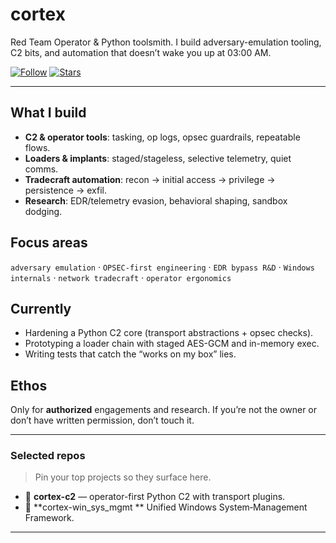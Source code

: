 # cortex

Red Team Operator & Python toolsmith. I build adversary-emulation tooling, C2 bits, and automation that doesn’t wake you up at 03:00 AM.  


[![Follow](https://img.shields.io/github/followers/hsjafari?label=Follow&style=social)](https://github.com/hsjafari)
[![Stars](https://img.shields.io/github/stars/hsjafari?affiliations=OWNER%2CCOLLABORATOR&style=social)](https://github.com/hsjafari?tab=repositories)

---

## What I build
- **C2 & operator tools**: tasking, op logs, opsec guardrails, repeatable flows.
- **Loaders & implants**: staged/stageless, selective telemetry, quiet comms.
- **Tradecraft automation**: recon → initial access → privilege → persistence → exfil.
- **Research**: EDR/telemetry evasion, behavioral shaping, sandbox dodging.

## Focus areas
`adversary emulation` · `OPSEC-first engineering` · `EDR bypass R&D` · `Windows internals` · `network tradecraft` · `operator ergonomics`

## Currently
- Hardening a Python C2 core (transport abstractions + opsec checks).
- Prototyping a loader chain with staged AES-GCM and in-memory exec.
- Writing tests that catch the “works on my box” lies.

## Ethos
Only for **authorized** engagements and research. If you’re not the owner or don’t have written permission, don’t touch it.

---

### Selected repos
> Pin your top projects so they surface here.
- 🔴 **cortex-c2** — operator-first Python C2 with transport plugins.
- 🧬 **cortex-win_sys_mgmt ** Unified Windows System‑Management Framework.

---
